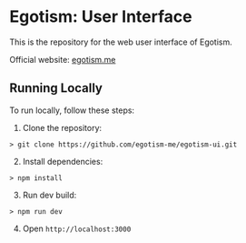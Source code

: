 # Egotism: User Interface

This is the repository for the web user interface of Egotism.

Official website: [egotism.me](https://www.egotism.me)

## Running Locally

To run locally, follow these steps:

1. Clone the repository:
```
> git clone https://github.com/egotism-me/egotism-ui.git
```

2. Install dependencies:
```
> npm install
```

3. Run dev build:
```
> npm run dev
```

4. Open `http://localhost:3000`
